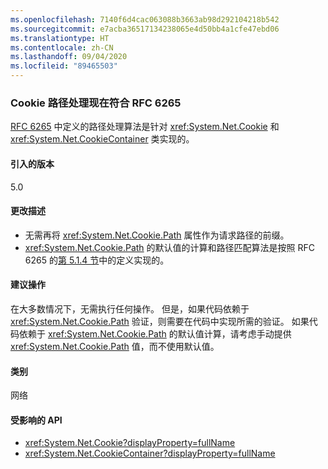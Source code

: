 ```yaml
---
ms.openlocfilehash: 7140f6d4cac063088b3663ab98d292104218b542
ms.sourcegitcommit: e7acba36517134238065e4d50bb4a1cfe47ebd06
ms.translationtype: HT
ms.contentlocale: zh-CN
ms.lasthandoff: 09/04/2020
ms.locfileid: "89465503"
---
```

### <a name="cookie-path-handling-now-conforms-to-rfc-6265"></a>Cookie 路径处理现在符合 RFC 6265

[RFC 6265](https://tools.ietf.org/html/rfc6265) 中定义的路径处理算法是针对 <xref:System.Net.Cookie> 和 <xref:System.Net.CookieContainer> 类实现的。

#### <a name="version-introduced"></a>引入的版本

5.0

#### <a name="change-description"></a>更改描述

- 无需再将 <xref:System.Net.Cookie.Path> 属性作为请求路径的前缀。
- <xref:System.Net.Cookie.Path> 的默认值的计算和路径匹配算法是按照 RFC 6265 的[第 5.1.4 节](https://tools.ietf.org/html/rfc6265#section-5.1.4)中的定义实现的。

#### <a name="recommended-action"></a>建议操作

在大多数情况下，无需执行任何操作。 但是，如果代码依赖于 <xref:System.Net.Cookie.Path> 验证，则需要在代码中实现所需的验证。 如果代码依赖于 <xref:System.Net.Cookie.Path> 的默认值计算，请考虑手动提供 <xref:System.Net.Cookie.Path> 值，而不使用默认值。

#### <a name="category"></a>类别

网络

#### <a name="affected-apis"></a>受影响的 API

- <xref:System.Net.Cookie?displayProperty=fullName>
- <xref:System.Net.CookieContainer?displayProperty=fullName>

<!--

#### Affected APIs

- `T:System.Net.Cookie`
- `T:System.Net.CookieContainer`

-->
